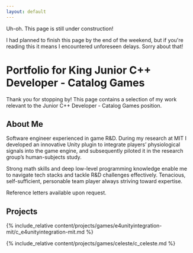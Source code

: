 ```yaml
---
layout: default
---
```


Uh-oh. This page is still under construction!

I had planned to finish this page by the end of the weekend, but if you're reading this it means I encountered unforeseen delays. Sorry about that!

# Portfolio for King Junior C++ Developer - Catalog Games

Thank you for stopping by! This page contains a selection of my work relevant to the Junior C++ Developer - Catalog Games position.

## About Me

Software engineer experienced in game R&D. During my research at MIT I developed an innovative Unity
plugin to integrate players’ physiological signals into the game engine, and subsequently piloted it in the
research group’s human-subjects study.

Strong math skills and deep low-level programming knowledge enable me to navigate tech stacks and tackle
R&D challenges effectively. Tenacious, self-sufficient, personable team player always striving toward expertise.

Reference letters available upon request.

## Projects

{% include_relative content/projects/games/e4unityintegration-mit/c_e4unityintegration-mit.md %}

{% include_relative content/projects/games/celeste/c_celeste.md %}

